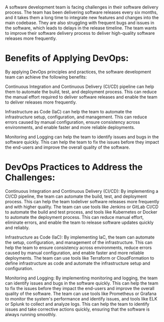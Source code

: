 A software development team is facing challenges in their software delivery process. The team has been delivering software releases every six months, and it takes them a long time to integrate new features and changes into the main codebase. They are also struggling with frequent bugs and issues in the software, which leads to delays in the release timeline. The team wants to improve their software delivery process to deliver high-quality software releases more frequently.

# Benefits of Applying DevOps:

By applying DevOps principles and practices, the software development team can achieve the following benefits:

Continuous Integration and Continuous Delivery (CI/CD) pipeline can help them to automate the build, test, and deployment process. This can reduce the manual effort required to deliver software releases and enable the team to deliver releases more frequently.

Infrastructure as Code (IaC) can help the team to automate the infrastructure setup, configuration, and management. This can reduce errors caused by manual configuration, ensure consistency across environments, and enable faster and more reliable deployments.

Monitoring and Logging can help the team to identify issues and bugs in the software quickly. This can help the team to fix the issues before they impact the end-users and improve the overall quality of the software.

# DevOps Practices to Address the Challenges:

Continuous Integration and Continuous Delivery (CI/CD): By implementing a CI/CD pipeline, the team can automate the build, test, and deployment process. This can help the team todeliver software releases more frequently and with higher quality. The team can use tools like Jenkins or GitLab CI/CD to automate the build and test process, and tools like Kubernetes or Docker to automate the deployment process. This can reduce manual effort, eliminate errors, and enable the team to release software updates quickly and reliably.

Infrastructure as Code (IaC): By implementing IaC, the team can automate the setup, configuration, and management of the infrastructure. This can help the team to ensure consistency across environments, reduce errors caused by manual configuration, and enable faster and more reliable deployments. The team can use tools like Terraform or CloudFormation to define infrastructure as code and automate the infrastructure setup and configuration.

Monitoring and Logging: By implementing monitoring and logging, the team can identify issues and bugs in the software quickly. This can help the team to fix the issues before they impact the end-users and improve the overall quality of the software. The team can use tools like Prometheus or Grafana to monitor the system's performance and identify issues, and tools like ELK or Splunk to collect and analyze logs. This can help the team to identify issues and take corrective actions quickly, ensuring that the software is always running smoothly.
